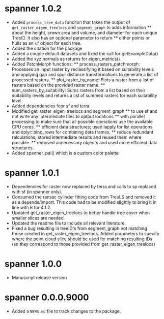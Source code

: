 # spanner 1.0.2
* Added `process_tree_data` funciton that takes the output of `get_raster_eigen_treelocs` and `segment_graph` to adds information
**  about the height, crown area and volume, and diameter for each unique TreeID. It also has an optional parameter to return
**  either points or hulls as an `sf` object for each tree.
* Added the citation for the package
* Added a couple default datasets and fixed the call for getExampleData()
* Added the xyz normals as returns for eigen_metrics()
* Added PatchMorph functions:
** process_rasters_patchmorph: Processes an input raster by reclassifying it based on suitability levels and applying gap and spur distance transformations to generate a list of processed rasters.
** plot_raster_by_name: Plots a raster from a list of rasters based on the provided raster name.
** sum_rasters_by_suitability: Sums rasters from a list based on their suitability levels and returns a list of summed rasters for each suitability level.
* Added dependencies fopr sf and terra
* Modified get_raster_eigen_treelocs and segment_graph
** to use sf and not write any intermediate files to optput locations
** with parallel processing to make sure that all possible operations use the available CPU cores.
** efficient data structures; used lapply for list operations and dplyr::bind_rows for combining data frames.
** reduce redundant ralculations; stored intermediate results and reused them where possible.
** removed unnecessary objects and used more efficient data structures.
* Added spanner_pal() which is a custom color palette


# spanner 1.0.1

* Dependencies for raster now replaced by terra and calls to sp replaced with sf (in spanner only).
* Consumed the ransac cylinder fitting code from TreeLS and removed it as a depends/import. This code had to be modified slightly to bring it in line with R for 4.1.2.
* Updated get_raster_eigen_treelocs to better handle tree cover when smaller slices are needed.
* Updated the readme file to include all relevant literature.
* Fixed a bug resulting in treeID's from segment_graph not matching those created in get_raster_eigen_treelocs. Added parameters to specify where the point cloud slice should be used for matching resulting IDs (so they correspond to those provided from get_raster_eigen_treelocs) 

# spanner 1.0.0

* Manuscript release version

# spanner 0.0.0.9000

* Added a `NEWS.md` file to track changes to the package.
